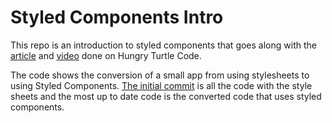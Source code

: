 # Styled Components Intro
This repo is an introduction to styled components that goes along with the [article](https://hungryturtlecode.com/tutorials/what-are-styled-components/) and [video](https://youtu.be/JFE_UuHtHT4) done on Hungry Turtle Code.

The code shows the conversion of a small app from using stylesheets to using Styled Components. [The initial commit](https://github.com/adiman9/styled-components-intro/tree/6063e956533135016a7bf944654864e389abbb63) is all the code with the style sheets and the most up to date code is the converted code that uses styled components.
